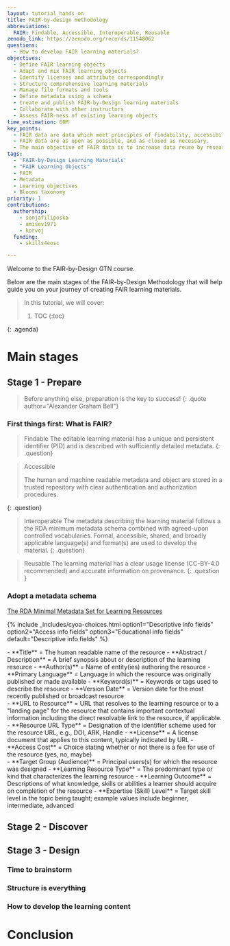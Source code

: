 ```yaml
---
layout: tutorial_hands_on
title: FAIR-by-design methodology
abbreviations:
  FAIR: Findable, Accessible, Interoperable, Reusable
zenodo_link: https://zenodo.org/records/11548062
questions:
  - How to develop FAIR learning materials?
objectives:
  - Define FAIR learning objects
  - Adapt and mix FAIR learning objects
  - Identify licenses and attribute correspondingly
  - Structure comprehensive learning materials
  - Manage file formats and tools
  - Define metadata using a schema
  - Create and publish FAIR-by-Design learning materials
  - Collaborate with other instructors
  - Assess FAIR-ness of existing learning objects
time_estimation: 60M
key_points:
  - FAIR data are data which meet principles of findability, accessibility, interoperability, and reusability (FAIR).
  - FAIR data are as open as possible, and as closed as necessary.
  - The main objective of FAIR data is to increase data reuse by researchers.
tags:
  - 'FAIR-by-Design Learning Materials'
  - "FAIR Learning Objects"
  - FAIR
  - Metadata
  - Learning objectives
  - Blooms taxonomy
priority: 1
contributions:
  authorship:
    - sonjafiliposka
    - amisev1971
    - korvoj
  funding:
    - skills4eosc

---
```



Welcome to the FAIR-by-Design GTN course.

Below are the main stages of the FAIR-by-Design Methodology that will help guide you on your journey of creating FAIR learning materials.


> <agenda-title></agenda-title>
>
> In this tutorial, we will cover:
>
> 1. TOC
> {:toc}
>
{: .agenda}


# Main stages

## Stage 1 - Prepare
> Before anything else, preparation is the key to success!
{: .quote author="Alexander Graham Bell"}

### First things first: What is FAIR?


> <question-title>Findable</question-title>
> The editable learning material has a unique and persistent identifier (PID) and is described with sufficiently detailed metadata.
{: .question}


> <question-title>Accessible</question-title>
>
> The human and machine readable metadata and object are stored in a trusted repository with clear authentication and authorization procedures.
>
{: .question}


> <question-title>Interoperable</question-title>
> The metadata describing the learning material follows a the RDA minimum metadata schema combined with agreed-upon controlled vocabularies.
> Formal, accessible, shared, and broadly applicable language(s) and format(s) are used to develop the material.
{: .question}


> <question-title>Reusable</question-title>
>The learning material has a clear usage license (CC-BY-4.0 recommended) and accurate information on provenance.
{: .question }

### Adopt a metadata schema
  <a href="https://fair-by-design-methodology.github.io/FAIR-by-Design_ToT/latest/Stage%201%20%E2%80%93%20Prepare/02-Preparing%20FAIR%20Learning%20Objects/02-Preparing%20FAIR%20Learning%20Objects/#rda-minimal-metadata-for-learning-resources" class="btn btn-primary btn-lg btn-block">The RDA Minimal Metadata Set for Learning Resources</a>

{% include _includes/cyoa-choices.html option1="Descriptive info fields" option2="Access info fields" option3="Educational info fields" default="Descriptive info fields" %} 


<div class="Descriptive info fields" markdown="1">
- **Title** =	The human readable name of the resource
- **Abstract / Description** =	A brief synopsis about or description of the learning resource
- **Author(s)** =	Name of entity(ies) authoring the resource
- **Primary Language** =	Language in which the resource was originally published or made available
- **Keyword(s)** =	Keywords or tags used to describe the resource
- **Version Date** =	Version date for the most recently published or broadcast resource
</div>

<div class="Access info fields" markdown="1">
- **URL to Resource** =	URL that resolves to the learning resource or to a "landing page" for the resource that contains important contextual information including the direct resolvable link to the resource, if applicable.
- **Resource URL Type**	 = Designation of the identifier scheme used for the resource URL, e.g., DOI, ARK, Handle
- **License** =	A license document that applies to this content, typically indicated by URL
- **Access Cost**	= Choice stating whether or not there is a fee for use of the resource (yes, no, maybe)
</div>

<div class="Educational info fields" markdown="1">
- **Target Group (Audience)** =	Principal users(s) for which the resource was designed
- **Learning Resource Type** =	The predominant type or kind that characterizes the learning resource
- **Learning Outcome** =	Descriptions of what knowledge, skills or abilities a learner should acquire on completion of the resource
- **Expertise (Skill) Level** =	Target skill level in the topic being taught; example values include beginner, intermediate, advanced
</div>


## Stage 2 - Discover

## Stage 3 - Design

### Time to brainstorm

### Structure is everything

### How to develop the learning content


# Conclusion

